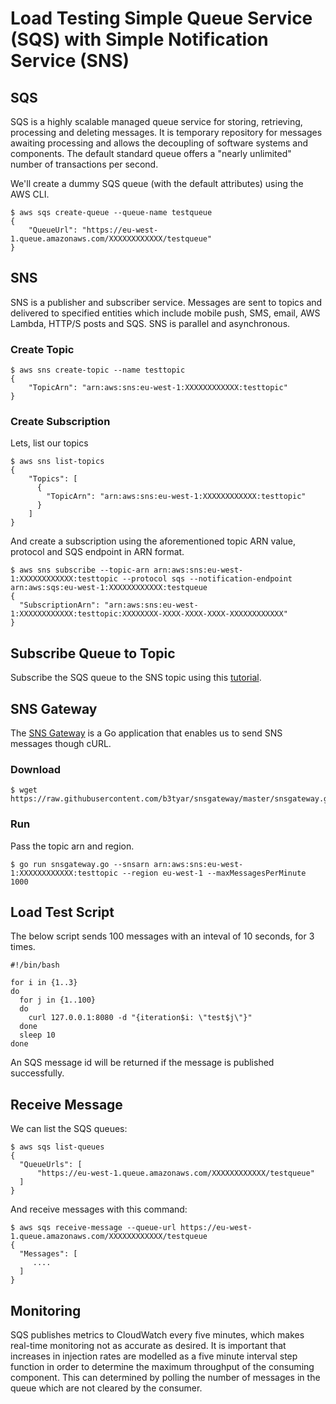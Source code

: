 Load Testing Simple Queue Service (SQS) with Simple Notification Service (SNS)
==============================================================================

SQS
----
SQS is a highly scalable managed queue service for storing, retrieving,
processing and deleting messages. It is temporary repository for messages
awaiting processing and allows the decoupling of software systems and
components. The default standard queue offers a "nearly unlimited" number of
transactions per second.

We'll create a dummy SQS queue (with the default attributes) using the AWS CLI.
```
$ aws sqs create-queue --queue-name testqueue
{
    "QueueUrl": "https://eu-west-1.queue.amazonaws.com/XXXXXXXXXXXX/testqueue"
}
```

SNS
---
SNS is a publisher and subscriber service. Messages are sent to topics and
delivered to specified entities which include mobile push, SMS, email, AWS
Lambda, HTTP/S posts and SQS. SNS is parallel and asynchronous.

### Create Topic
```
$ aws sns create-topic --name testtopic
{
    "TopicArn": "arn:aws:sns:eu-west-1:XXXXXXXXXXXX:testtopic"
}
```

### Create Subscription
Lets, list our topics
```
$ aws sns list-topics
{
    "Topics": [
      {
        "TopicArn": "arn:aws:sns:eu-west-1:XXXXXXXXXXXX:testtopic"
      }
    ]
}
```

And create a subscription using the aforementioned topic ARN value, protocol
and SQS endpoint in ARN format.

```
$ aws sns subscribe --topic-arn arn:aws:sns:eu-west-1:XXXXXXXXXXXX:testtopic --protocol sqs --notification-endpoint arn:aws:sqs:eu-west-1:XXXXXXXXXXXX:testqueue
{
  "SubscriptionArn": "arn:aws:sns:eu-west-1:XXXXXXXXXXXX:testtopic:XXXXXXXX-XXXX-XXXX-XXXX-XXXXXXXXXXXX"
}
```

Subscribe Queue to Topic
------------------------
Subscribe the SQS queue to the SNS topic using this
[tutorial](https://docs.aws.amazon.com/AWSSimpleQueueService/latest/SQSDeveloperGuide/sqs-subscribe-queue-sns-topic.html).


SNS Gateway
-----------
The [SNS Gateway](https://github.com/b3tyar/snsgateway) is a Go
application that enables us to send SNS messages though cURL.

### Download
```
$ wget https://raw.githubusercontent.com/b3tyar/snsgateway/master/snsgateway.go
```

### Run
Pass the topic arn and region.
```
$ go run snsgateway.go --snsarn arn:aws:sns:eu-west-1:XXXXXXXXXXXX:testtopic --region eu-west-1 --maxMessagesPerMinute 1000
```

Load Test Script
----------------
The below script sends 100 messages with an inteval of 10 seconds, for 3 times.
```
#!/bin/bash

for i in {1..3}
do
  for j in {1..100}
  do
    curl 127.0.0.1:8080 -d "{iteration$i: \"test$j\"}"
  done
  sleep 10
done
```

An SQS message id will be returned if the message is published successfully.

Receive Message
---------------
We can list the SQS queues:
```
$ aws sqs list-queues
{
  "QueueUrls": [
      "https://eu-west-1.queue.amazonaws.com/XXXXXXXXXXXX/testqueue"
  ]
}
```

And receive messages with this command:
```
$ aws sqs receive-message --queue-url https://eu-west-1.queue.amazonaws.com/XXXXXXXXXXXX/testqueue
{
  "Messages": [
     ....
  ]
}
```

Monitoring
----------
SQS publishes metrics to CloudWatch every five minutes, which makes real-time
monitoring not as accurate as desired. It is important that increases in
injection rates are modelled as a five minute interval step function in order
to determine the maximum throughput of the consuming component.  This can
determined by polling the number of messages in the queue which are not cleared
by the consumer.
